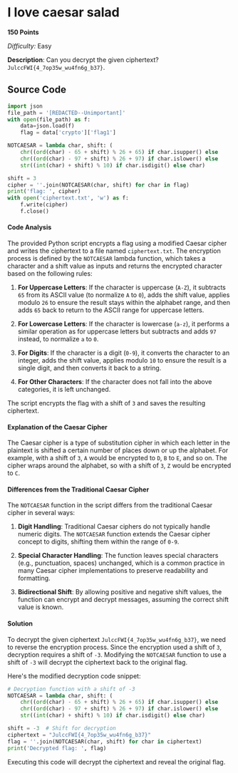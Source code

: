# I love caesar salad
**150 Points**

*Difficulty:* Easy

**Description**: Can you decrypt the given ciphertext? `JulccFWI{4_7op35w_wu4fn6g_b37}`.

## Source Code
```python
import json
file_path = '[REDACTED--Unimportant]'
with open(file_path) as f:
    data=json.load(f)
    flag = data['crypto']['flag1']

NOTCAESAR = lambda char, shift: (
    chr((ord(char) - 65 + shift) % 26 + 65) if char.isupper() else
    chr((ord(char) - 97 + shift) % 26 + 97) if char.islower() else
    str((int(char) + shift) % 10) if char.isdigit() else char)

shift = 3
cipher = ''.join(NOTCAESAR(char, shift) for char in flag)
print('flag: ', cipher)
with open('ciphertext.txt', 'w') as f:
    f.write(cipher)
    f.close()
```

#### Code Analysis

The provided Python script encrypts a flag using a modified Caesar cipher and writes the ciphertext to a file named `ciphertext.txt`. The encryption process is defined by the `NOTCAESAR` lambda function, which takes a character and a shift value as inputs and returns the encrypted character based on the following rules:

1. **For Uppercase Letters**: If the character is uppercase (`A-Z`), it subtracts `65` from its ASCII value (to normalize `A` to `0`), adds the shift value, applies modulo `26` to ensure the result stays within the alphabet range, and then adds `65` back to return to the ASCII range for uppercase letters.

2. **For Lowercase Letters**: If the character is lowercase (`a-z`), it performs a similar operation as for uppercase letters but subtracts and adds `97` instead, to normalize `a` to `0`.

3. **For Digits**: If the character is a digit (`0-9`), it converts the character to an integer, adds the shift value, applies modulo `10` to ensure the result is a single digit, and then converts it back to a string.

4. **For Other Characters**: If the character does not fall into the above categories, it is left unchanged.

The script encrypts the flag with a shift of `3` and saves the resulting ciphertext.

#### Explanation of the Caesar Cipher

The Caesar cipher is a type of substitution cipher in which each letter in the plaintext is shifted a certain number of places down or up the alphabet. For example, with a shift of `3`, `A` would be encrypted to `D`, `B` to `E`, and so on. The cipher wraps around the alphabet, so with a shift of `3`, `Z` would be encrypted to `C`.

#### Differences from the Traditional Caesar Cipher

The `NOTCAESAR` function in the script differs from the traditional Caesar cipher in several ways:

1. **Digit Handling**: Traditional Caesar ciphers do not typically handle numeric digits. The `NOTCAESAR` function extends the Caesar cipher concept to digits, shifting them within the range of `0-9`.

2. **Special Character Handling**: The function leaves special characters (e.g., punctuation, spaces) unchanged, which is a common practice in many Caesar cipher implementations to preserve readability and formatting.

3. **Bidirectional Shift**: By allowing positive and negative shift values, the function can encrypt and decrypt messages, assuming the correct shift value is known.

#### Solution

To decrypt the given ciphertext `JulccFWI{4_7op35w_wu4fn6g_b37}`, we need to reverse the encryption process. Since the encryption used a shift of `3`, decryption requires a shift of `-3`. Modifying the `NOTCAESAR` function to use a shift of `-3` will decrypt the ciphertext back to the original flag.

Here's the modified decryption code snippet:

```python
# Decryption function with a shift of -3
NOTCAESAR = lambda char, shift: (
    chr((ord(char) - 65 + shift) % 26 + 65) if char.isupper() else
    chr((ord(char) - 97 + shift) % 26 + 97) if char.islower() else
    str((int(char) + shift) % 10) if char.isdigit() else char)

shift = -3  # Shift for decryption
ciphertext = "JulccFWI{4_7op35w_wu4fn6g_b37}"
flag = ''.join(NOTCAESAR(char, shift) for char in ciphertext)
print('Decrypted flag: ', flag)
```

Executing this code will decrypt the ciphertext and reveal the original flag. 
